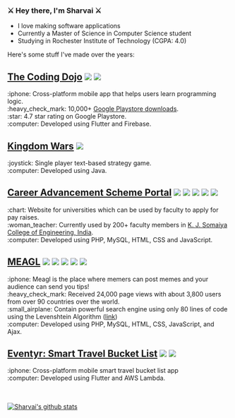 ### :crossed_swords: Hey there, I'm Sharvai :crossed_swords:
- I love making software applications
- Currently a Master of Science in Computer Science student
- Studying in Rochester Institute of Technology (CGPA: 4.0)

Here's some stuff I've made over the years:

## [The Coding Dojo](https://github.com/SHARVAI101/Coding-Dojo-App) <img src="https://img.shields.io/badge/-Flutter-02569B?logo=Flutter&logoColor=white&style=plastic" /> <img src="https://img.shields.io/badge/-Firebase-0396DE?logo=Firebase&logoColor=FFCA28&style=plastic" />
  <p>:iphone: Cross-platform mobile app that helps users learn programming logic.<br>
  :heavy_check_mark: 10,000+ <a target="_blank" href="https://play.google.com/store/apps/details?id=com.traveltest.coding_dojo_app">Google Playstore downloads</a>.<br>
  :star: 4.7 star rating on Google Playstore.<br>
  :computer: Developed using Flutter and Firebase.</p>
  
## [Kingdom Wars](https://github.com/SHARVAI101/Kingdom-Wars) <img src="https://img.shields.io/badge/-Java-007396?logo=java&logoColor=white&style=flat"/>
  <p>:joystick: Single player text-based strategy game.<br>
  :computer: Developed using Java.</p>

## [Career Advancement Scheme Portal](https://github.com/CAS-TEAM/CAS) <img src="https://img.shields.io/badge/-php-7377AD?logo=php&logoColor=white&style=plastic" /> <img src="https://img.shields.io/badge/-MySQL-4479A1?logo=mysql&logoColor=white&style=plastic" /> <img src="https://img.shields.io/badge/-HTML-E34F26?logo=html5&logoColor=white&style=plastic" /> <img src="https://img.shields.io/badge/-CSS-1572B6?logo=css3&logoColor=white&style=plastic" /> <img src="https://img.shields.io/badge/-JavaScript-F7DF1E?logo=javascript&logoColor=white&style=plastic" />
  <p>:chart: Website for universities which can be used by faculty to apply for pay raises.<br>
  :woman_teacher: Currently used by 200+ faculty members in <a target="_blank" href="https://kjsce.somaiya.edu/en">K. J. Somaiya College of Engineering, India</a>.<br>
  :computer: Developed using PHP, MySQL, HTML, CSS and JavaScript.</p>

## [MEAGL](https://github.com/SHARVAI101/MEAGL) <img src="https://img.shields.io/badge/-php-7377AD?logo=php&logoColor=white&style=plastic" /> <img src="https://img.shields.io/badge/-MySQL-4479A1?logo=mysql&logoColor=white&style=plastic" /> <img src="https://img.shields.io/badge/-HTML-E34F26?logo=html5&logoColor=white&style=plastic" /> <img src="https://img.shields.io/badge/-CSS-1572B6?logo=css3&logoColor=white&style=plastic" /> <img src="https://img.shields.io/badge/-JavaScript-F7DF1E?logo=javascript&logoColor=white&style=plastic" />
  <p>:iphone: Meagl is the place where memers can post memes and your audience can send you tips!<br>
  :heavy_check_mark: Received 24,000 page views with about 3,800 users from over 90 countries over the world.<br>
  :small_airplane: Contain powerful search engine using only 80 lines of code using the Levenshtein Algorithm (<a href="https://tinyurl.com/meaglsearch">link</a>)<br>
  :computer: Developed using PHP, MySQL, HTML, CSS, JavaScript, and Ajax.</p>

## [Eventyr: Smart Travel Bucket List](https://github.com/SHARVAI101/Eventyr-Smart-Travel-Bucket-List) <img src="https://img.shields.io/badge/-Flutter-02569B?logo=Flutter&logoColor=white&style=plastic" /> <img src="https://img.shields.io/badge/-AWS%20Lambda-232F3E?logo=amazon-aws&logoColor=white&style=plastic" />
  <p>:iphone: Cross-platform mobile smart travel bucket list app<br>
  :computer: Developed using Flutter and AWS Lambda.</p>

<br><br>
[![Sharvai's github stats](https://github-readme-stats.vercel.app/api?username=SHARVAI101&count_private=true&show_icons=true&theme=slateorange&hide_rank=false&include_all_commits=true)](https://github.com/anuraghazra/github-readme-stats)
